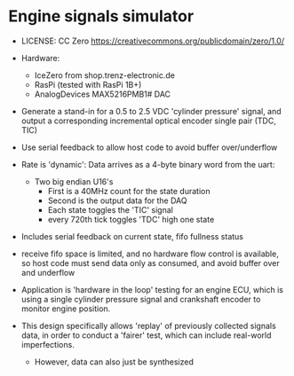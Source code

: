 # Engine signals simulator

- LICENSE: CC Zero <https://creativecommons.org/publicdomain/zero/1.0/>
- Hardware:
	- IceZero from shop.trenz-electronic.de
	- RasPi (tested with RasPi 1B+)
	- AnalogDevices MAX5216PMB1# DAC

- Generate a stand-in for a 0.5 to 2.5 VDC 'cylinder pressure' signal, 
and output a corresponding incremental optical encoder single pair (TDC, TIC)

- Use serial feedback to allow host code to avoid buffer over/underflow
- Rate is 'dynamic': Data arrives as a 4-byte binary word from the uart:
	- Two big endian U16's
		- First is a 40MHz count for the state duration
		- Second is the output data for the DAQ
		- Each state toggles the 'TIC' signal
		- every 720th tick toggles 'TDC' high one state
- Includes serial feedback on current state, fifo fullness status
- receive fifo space is limited, and no hardware flow control is available,
so host code must send data only as consumed, and avoid buffer over and underflow

- Application is 'hardware in the loop' testing for an engine ECU, 
which is using a single cylinder pressure signal and crankshaft encoder to monitor engine position.

- This design specifically allows 'replay' of previously collected signals data, 
in order to conduct a 'fairer' test, which can include real-world imperfections.
	- However, data can also just be synthesized 
